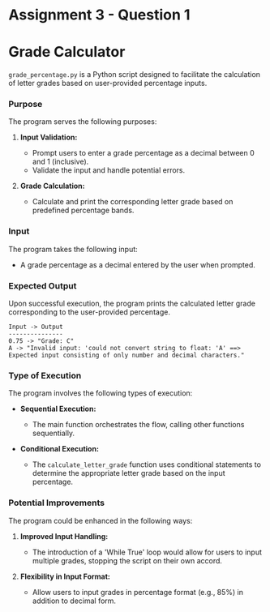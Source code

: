 # Assignment 3 - Question 1

# Grade Calculator

`grade_percentage.py` is a Python script designed to facilitate the calculation of letter grades based on user-provided
percentage inputs.

### Purpose

The program serves the following purposes:

1. **Input Validation:**
    - Prompt users to enter a grade percentage as a decimal between 0 and 1 (inclusive).
    - Validate the input and handle potential errors.

2. **Grade Calculation:**
    - Calculate and print the corresponding letter grade based on predefined percentage bands.

### Input

The program takes the following input:

- A grade percentage as a decimal entered by the user when prompted.

### Expected Output

Upon successful execution, the program prints the calculated letter grade corresponding to the user-provided percentage.

```
Input -> Output
---------------
0.75 -> "Grade: C"
A -> "Invalid input: 'could not convert string to float: 'A' ==> Expected input consisting of only number and decimal characters."
```

### Type of Execution

The program involves the following types of execution:

- **Sequential Execution:**
    - The main function orchestrates the flow, calling other functions sequentially.

- **Conditional Execution:**
    - The `calculate_letter_grade` function uses conditional statements to determine the appropriate letter grade based
      on the input percentage.

### Potential Improvements

The program could be enhanced in the following ways:

1. **Improved Input Handling:**
    - The introduction of a 'While True' loop would allow for users to input multiple grades, stopping the script on
      their own accord.

2. **Flexibility in Input Format:**
    - Allow users to input grades in percentage format (e.g., 85%) in addition to decimal form.
